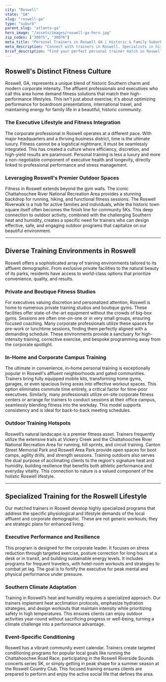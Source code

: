 ```yaml
---
city: "Roswell"
state: "GA"
slug: "roswell-ga"
type: "suburb"
parent_slug: "atlanta-ga"
hero_image: "/assets/images/roswell-ga-hero.jpg"
zip_codes: ["30075", "30076"]
meta_title: "Personal Trainers in Roswell GA | Historic & Family Suburban Fitness"
meta_description: "Connect with trainers in Roswell. Specialists in historic district wellness, Chattahoochee River running, and family fitness centers."
brief_description: "Find your perfect personal trainer match in Roswell, GA. Our elite service connects busy Atlanta executives and affluent professionals with certified trainers who specialize in high-performance fitness. Whether you need in-home sessions, private gym access, or outdoor workouts along the Chattahoochee River, we match you based on your goals, schedule, and lifestyle. From corporate stress management to Southern heat adaptation training, our vetted professionals deliver results. Stop wasting time searching and start transforming your fitness with a trainer perfectly suited for Roswell's demanding, fast-paced environment. Book your match today!"
---
```

## Roswell's Distinct Fitness Culture

Roswell, GA, represents a unique blend of historic Southern charm and modern corporate intensity. The affluent professionals and executives who call this area home demand fitness solutions that match their high-performance lifestyles. This isn't just about exercise; it's about optimizing performance for boardroom presentations, international travel, and maintaining energy for family life in a beautiful, historic community.

### The Executive Lifestyle and Fitness Integration

The corporate professional in Roswell operates at a different pace. With major headquarters and a thriving business district, time is the ultimate luxury. Fitness cannot be a logistical nightmare; it must be seamlessly integrated. This has created a culture where efficiency, discretion, and high-yield results are paramount. Personal training is less a luxury and more a non-negotiable component of executive health and longevity, directly linked to professional performance and stress management.

### Leveraging Roswell's Premier Outdoor Spaces

Fitness in Roswell extends beyond the gym walls. The iconic Chattahoochee River National Recreation Area provides a stunning backdrop for running, hiking, and functional fitness sessions. The Roswell Riverwalk is a hub for active families and individuals, while the historic town square itself often becomes the finish line for community 5Ks. This deep connection to outdoor activity, combined with the challenging Southern heat and humidity, creates a specific need for trainers who can design effective, safe, and engaging outdoor programs that capitalize on our beautiful environment.

---

## Diverse Training Environments in Roswell

Roswell offers a sophisticated array of training environments tailored to its affluent demographic. From exclusive private facilities to the natural beauty of its parks, residents have access to world-class options that prioritize convenience, quality, and results.

### Private and Boutique Fitness Studios

For executives valuing discretion and personalized attention, Roswell is home to numerous private training studios and boutique gyms. These facilities offer state-of-the-art equipment without the crowds of big-box gyms. Sessions are often one-on-one or in very small groups, ensuring focused coaching. Many corporate professionals utilize these spaces for pre-work or lunchtime sessions, finding them perfectly aligned with a demanding schedule. These environments provide a sanctuary for high-intensity training, corrective exercise, and bespoke programming away from the corporate spotlight.

### In-Home and Corporate Campus Training

The ultimate in convenience, in-home personal training is exceptionally popular in Roswell's affluent neighborhoods and gated communities. Trainers bring fully equipped mobile kits, transforming home gyms, garages, or even spacious living areas into effective workout spaces. This option eliminates commute time entirely, a critical factor for time-poor executives. Similarly, many professionals utilize on-site corporate fitness centers or arrange for trainers to conduct sessions at their office campus, seamlessly blending fitness into the workday. This model supports consistency and is ideal for back-to-back meeting schedules.

### Outdoor Training Hotspots

Roswell’s natural landscape is a premier fitness asset. Trainers frequently utilize the extensive trails at Vickery Creek and the Chattahoochee River National Recreation Area for running, hill sprints, and circuit training. Canton Street Memorial Park and Roswell Area Park provide open spaces for boot camps, agility drills, and strength sessions. Training outdoors also serves the dual purpose of acclimating clients to the region's signature heat and humidity, building resilience that benefits both athletic performance and everyday vitality. This connection to nature is a valued component of the holistic Roswell lifestyle.

---

## Specialized Training for the Roswell Lifestyle

Our matched trainers in Roswell develop highly specialized programs that address the specific physiological and lifestyle demands of the local affluent and corporate demographic. These are not generic workouts; they are strategic plans for enhanced living.

### Executive Performance and Resilience

This program is designed for the corporate leader. It focuses on stress reduction through targeted exercise, posture correction for long hours at a desk or in transit, and building sustainable energy levels. It includes programs for frequent travelers, with hotel-room workouts and strategies to combat jet lag. The goal is to fortify the executive for peak mental and physical performance under pressure.

### Southern Climate Adaptation

Training in Roswell’s heat and humidity requires a specialized approach. Our trainers implement heat acclimation protocols, emphasize hydration strategies, and design workouts that maintain intensity while prioritizing safety in high temperatures. This ensures clients can enjoy outdoor activities year-round without sacrificing progress or well-being, turning a climate challenge into a performance advantage.

### Event-Specific Conditioning

Roswell has a vibrant community event calendar. Trainers create targeted conditioning programs for popular local goals like running the Chattahoochee Road Race, participating in the Roswell Riverside Sounds concerts series 5K, or simply getting in peak shape for a summer season at the Roswell Country Club. This focused training ensures clients are prepared to perform and enjoy the active social life that defines the area.